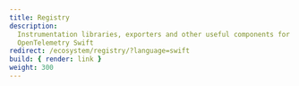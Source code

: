 ```yaml
---
title: Registry
description:
  Instrumentation libraries, exporters and other useful components for
  OpenTelemetry Swift
redirect: /ecosystem/registry/?language=swift
build: { render: link }
weight: 300
---
```

